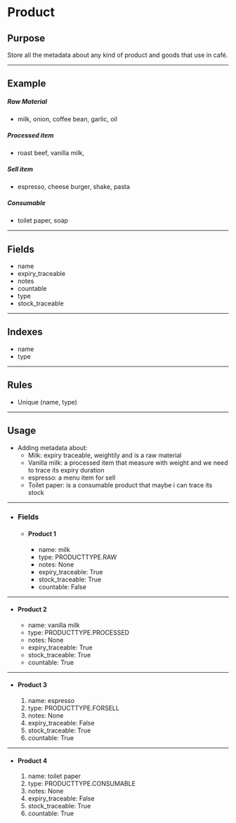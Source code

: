 # Product

## Purpose

Store all the metadata about any kind of product and goods that use in café.

---

## Example

##### Raw Material

- milk, onion, coffee bean, garlic, oil

##### Processed item

- roast beef, vanilla milk,

##### Sell item

- espresso, cheese burger, shake, pasta

##### Consumable

- toilet paper, soap

---

## Fields

- name
- expiry_traceable
- notes
- countable
- type
- stock_traceable

---

## Indexes

- name
- type

---

## Rules

- Unique (name, type)

---

## Usage

- Adding metadata about:
  - Milk: expiry traceable, weightily and is a raw material
  - Vanilla milk: a processed item that measure with weight and we need to trace its expiry duration
  - espresso: a menu item for sell
  - Toilet paper: is a consumable product that maybe i can trace its stock

---

- ### Fields
  - #### Product 1
    - name: milk
    - type: PRODUCTTYPE.RAW
    - notes: None
    - expiry_traceable: True
    - stock_traceable: True
    - countable: False

---

- #### Product 2
  - name: vanilla milk
  - type: PRODUCTTYPE.PROCESSED
  - notes: None
  - expiry_traceable: True
  - stock_traceable: True
  - countable: True

---

- #### Product 3
  1. name: espresso
  2. type: PRODUCTTYPE.FORSELL
  3. notes: None
  4. expiry_traceable: False
  5. stock_traceable: True
  6. countable: True

---

- #### Product 4
  1. name: toilet paper
  2. type: PRODUCTTYPE.CONSUMABLE
  3. notes: None
  4. expiry_traceable: False
  5. stock_traceable: True
  6. countable: True
